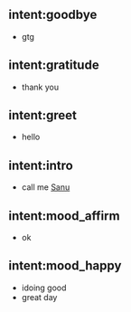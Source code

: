 ## intent:goodbye
- gtg

## intent:gratitude
- thank you

## intent:greet
- hello

## intent:intro
- call me [Sanu](PERSON)

## intent:mood_affirm
- ok

## intent:mood_happy
- idoing good
- great day
